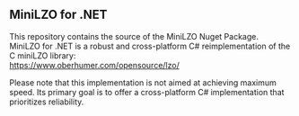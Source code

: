 ## MiniLZO for .NET

This repository contains the source of the MiniLZO Nuget Package.\
MiniLZO for .NET is a robust and cross-platform C# reimplementation of the C miniLZO library:\
https://www.oberhumer.com/opensource/lzo/

Please note that this implementation is not aimed at achieving maximum speed. Its primary goal is to offer a cross-platform C# implementation that prioritizes reliability.
